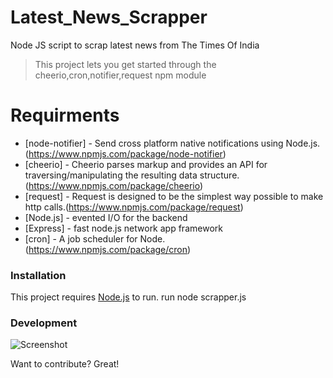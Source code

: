 # Latest_News_Scrapper
Node JS script to scrap latest news from The Times Of India

> This project lets you get started
> through the cheerio,cron,notifier,request npm module

# Requirments

* [node-notifier] - Send cross platform native notifications using Node.js. (https://www.npmjs.com/package/node-notifier)
* [cheerio] - Cheerio parses markup and provides an API for traversing/manipulating the resulting data structure.(https://www.npmjs.com/package/cheerio)
* [request] - Request is designed to be the simplest way possible to make http calls.(https://www.npmjs.com/package/request)
* [Node.js] - evented I/O for the backend 
* [Express] - fast node.js network app framework 
* [cron] - A job scheduler for Node. (https://www.npmjs.com/package/cron)

### Installation

This project requires [Node.js](https://nodejs.org/)  to run.
run
node scrapper.js
### Development

![Screenshot](https://user-images.githubusercontent.com/13161592/29005716-00d30910-7aff-11e7-9fd8-91c80a9aa0cf.png)

Want to contribute? Great!
